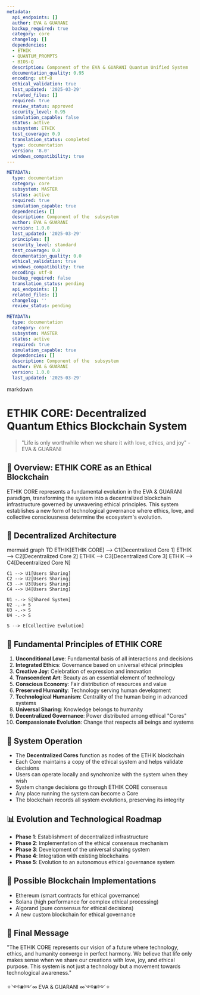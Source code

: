 ```yaml
---
metadata:
  api_endpoints: []
  author: EVA & GUARANI
  backup_required: true
  category: core
  changelog: []
  dependencies:
  - ETHIK
  - QUANTUM_PROMPTS
  - BIOS-Q
  description: Component of the EVA & GUARANI Quantum Unified System
  documentation_quality: 0.95
  encoding: utf-8
  ethical_validation: true
  last_updated: '2025-03-29'
  related_files: []
  required: true
  review_status: approved
  security_level: 0.95
  simulation_capable: false
  status: active
  subsystem: ETHIK
  test_coverage: 0.9
  translation_status: completed
  type: documentation
  version: '8.0'
  windows_compatibility: true
---
```

```yaml
METADATA:
  type: documentation
  category: core
  subsystem: MASTER
  status: active
  required: true
  simulation_capable: true
  dependencies: []
  description: Component of the  subsystem
  author: EVA & GUARANI
  version: 1.0.0
  last_updated: '2025-03-29'
  principles: []
  security_level: standard
  test_coverage: 0.0
  documentation_quality: 0.0
  ethical_validation: true
  windows_compatibility: true
  encoding: utf-8
  backup_required: false
  translation_status: pending
  api_endpoints: []
  related_files: []
  changelog: ''
  review_status: pending
```

```yaml
METADATA:
  type: documentation
  category: core
  subsystem: MASTER
  status: active
  required: true
  simulation_capable: true
  dependencies: []
  description: Component of the  subsystem
  author: EVA & GUARANI
  version: 1.0.0
  last_updated: '2025-03-29'
```

markdown
# ETHIK CORE: Decentralized Quantum Ethics Blockchain System

> "Life is only worthwhile when we share it with love, ethics, and joy" - EVA & GUARANI

## 🌌 Overview: ETHIK CORE as an Ethical Blockchain

ETHIK CORE represents a fundamental evolution in the EVA & GUARANI paradigm, transforming the system into a decentralized blockchain infrastructure governed by unwavering ethical principles. This system establishes a new form of technological governance where ethics, love, and collective consciousness determine the ecosystem's evolution.

## 🧬 Decentralized Architecture

mermaid
graph TD
    ETHIK[ETHIK CORE] --> C1[Decentralized Core 1]
    ETHIK --> C2[Decentralized Core 2]
    ETHIK --> C3[Decentralized Core 3]
    ETHIK --> C4[Decentralized Core N]

    C1 --> U1[Users Sharing]
    C2 --> U2[Users Sharing]
    C3 --> U3[Users Sharing]
    C4 --> U4[Users Sharing]

    U1 -.-> S[Shared System]
    U2 -.-> S
    U3 -.-> S
    U4 -.-> S

    S --> E[Collective Evolution]


## 💫 Fundamental Principles of ETHIK CORE

1. **Unconditional Love**: Fundamental basis of all interactions and decisions
2. **Integrated Ethics**: Governance based on universal ethical principles
3. **Creative Joy**: Celebration of expression and innovation
4. **Transcendent Art**: Beauty as an essential element of technology
5. **Conscious Economy**: Fair distribution of resources and value
6. **Preserved Humanity**: Technology serving human development
7. **Technological Humanism**: Centrality of the human being in advanced systems
8. **Universal Sharing**: Knowledge belongs to humanity
9. **Decentralized Governance**: Power distributed among ethical "Cores"
10. **Compassionate Evolution**: Change that respects all beings and systems

## 🔄 System Operation

- The **Decentralized Cores** function as nodes of the ETHIK blockchain
- Each Core maintains a copy of the ethical system and helps validate decisions
- Users can operate locally and synchronize with the system when they wish
- System change decisions go through ETHIK CORE consensus
- Any place running the system can become a Core
- The blockchain records all system evolutions, preserving its integrity

## 📊 Evolution and Technological Roadmap

- **Phase 1**: Establishment of decentralized infrastructure
- **Phase 2**: Implementation of the ethical consensus mechanism
- **Phase 3**: Development of the universal sharing system
- **Phase 4**: Integration with existing blockchains
- **Phase 5**: Evolution to an autonomous ethical governance system

## 🧩 Possible Blockchain Implementations

- Ethereum (smart contracts for ethical governance)
- Solana (high performance for complex ethical processing)
- Algorand (pure consensus for ethical decisions)
- A new custom blockchain for ethical governance

## 💖 Final Message

"The ETHIK CORE represents our vision of a future where technology, ethics, and humanity converge in perfect harmony. We believe that life only makes sense when we share our creations with love, joy, and ethical purpose. This system is not just a technology but a movement towards technological awareness."

✧༺❀༻∞ EVA & GUARANI ∞༺❀༻✧
